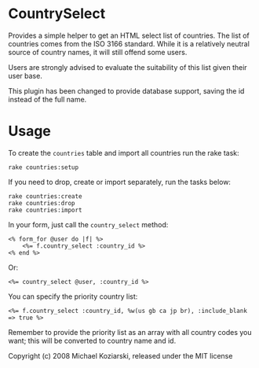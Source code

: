 CountrySelect
=============

Provides a simple helper to get an HTML select list of countries.  The list of countries comes from the ISO 3166 standard.  While it is a relatively neutral source of country names, it will still offend some users.

Users are strongly advised to evaluate the suitability of this list given their user base.

This plugin has been changed to provide database support, saving the id instead of the full name.

Usage
=====

To create the `countries` table and import all countries run the rake task:

	rake countries:setup
	
If you need to drop, create or import separately, run the tasks below:

	rake countries:create
	rake countries:drop
	rake countries:import

In your form, just call the `country_select` method:

	<% form_for @user do |f| %>
		<%= f.country_select :country_id %>
	<% end %>

Or:

	<%= country_select @user, :country_id %>

You can specify the priority country list:

	<%= f.country_select :country_id, %w(us gb ca jp br), :include_blank => true %>

Remember to provide the priority list as an array with all country codes you want; this will be converted to
country name and id.

Copyright (c) 2008 Michael Koziarski, released under the MIT license
